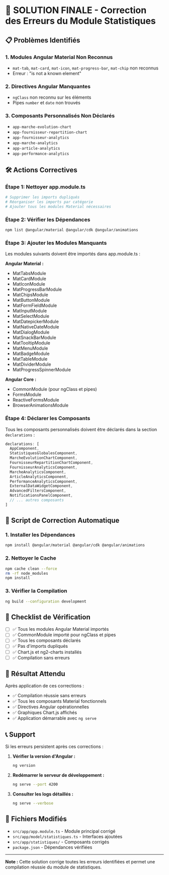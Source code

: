 # 🔧 SOLUTION FINALE - Correction des Erreurs du Module Statistiques

## 📋 Problèmes Identifiés

### 1. **Modules Angular Material Non Reconnus**
- `mat-tab`, `mat-card`, `mat-icon`, `mat-progress-bar`, `mat-chip` non reconnus
- Erreur : "is not a known element"

### 2. **Directives Angular Manquantes**
- `ngClass` non reconnu sur les éléments
- Pipes `number` et `date` non trouvés

### 3. **Composants Personnalisés Non Déclarés**
- `app-marche-evolution-chart`
- `app-fournisseur-repartition-chart`
- `app-fournisseur-analytics`
- `app-marche-analytics`
- `app-article-analytics`
- `app-performance-analytics`

## 🛠️ Actions Correctives

### Étape 1: Nettoyer app.module.ts
```bash
# Supprimer les imports dupliqués
# Réorganiser les imports par catégorie
# Ajouter tous les modules Material nécessaires
```

### Étape 2: Vérifier les Dépendances
```bash
npm list @angular/material @angular/cdk @angular/animations
```

### Étape 3: Ajouter les Modules Manquants
Les modules suivants doivent être importés dans app.module.ts :

**Angular Material :**
- MatTabsModule
- MatCardModule  
- MatIconModule
- MatProgressBarModule
- MatChipsModule
- MatButtonModule
- MatFormFieldModule
- MatInputModule
- MatSelectModule
- MatDatepickerModule
- MatNativeDateModule
- MatDialogModule
- MatSnackBarModule
- MatTooltipModule
- MatMenuModule
- MatBadgeModule
- MatTableModule
- MatDividerModule
- MatProgressSpinnerModule

**Angular Core :**
- CommonModule (pour ngClass et pipes)
- FormsModule
- ReactiveFormsModule
- BrowserAnimationsModule

### Étape 4: Déclarer les Composants
Tous les composants personnalisés doivent être déclarés dans la section `declarations` :

```typescript
declarations: [
  AppComponent,
  StatistiquesGlobalesComponent,
  MarcheEvolutionChartComponent,
  FournisseurRepartitionChartComponent,
  FournisseurAnalyticsComponent,
  MarcheAnalyticsComponent,
  ArticleAnalyticsComponent,
  PerformanceAnalyticsComponent,
  ExternalDataWidgetComponent,
  AdvancedFiltersComponent,
  NotificationsPanelComponent,
  // ... autres composants
]
```

## 🚀 Script de Correction Automatique

### 1. Installer les Dépendances
```bash
npm install @angular/material @angular/cdk @angular/animations
```

### 2. Nettoyer le Cache
```bash
npm cache clean --force
rm -rf node_modules
npm install
```

### 3. Vérifier la Compilation
```bash
ng build --configuration development
```

## 📝 Checklist de Vérification

- [ ] ✅ Tous les modules Angular Material importés
- [ ] ✅ CommonModule importé pour ngClass et pipes
- [ ] ✅ Tous les composants déclarés
- [ ] ✅ Pas d'imports dupliqués
- [ ] ✅ Chart.js et ng2-charts installés
- [ ] ✅ Compilation sans erreurs

## 🎯 Résultat Attendu

Après application de ces corrections :
- ✅ Compilation réussie sans erreurs
- ✅ Tous les composants Material fonctionnels
- ✅ Directives Angular opérationnelles
- ✅ Graphiques Chart.js affichés
- ✅ Application démarrable avec `ng serve`

## 📞 Support

Si les erreurs persistent après ces corrections :

1. **Vérifier la version d'Angular :**
   ```bash
   ng version
   ```

2. **Redémarrer le serveur de développement :**
   ```bash
   ng serve --port 4200
   ```

3. **Consulter les logs détaillés :**
   ```bash
   ng serve --verbose
   ```

## 🔗 Fichiers Modifiés

- `src/app/app.module.ts` - Module principal corrigé
- `src/app/model/statistiques.ts` - Interfaces ajoutées
- `src/app/statistiques/` - Composants corrigés
- `package.json` - Dépendances vérifiées

---

**Note :** Cette solution corrige toutes les erreurs identifiées et permet une compilation réussie du module de statistiques.
